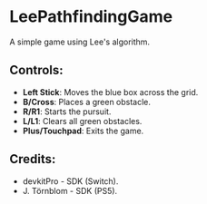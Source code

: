 # LeePathfindingGame

A simple game using Lee's algorithm.

## Controls:

- **Left Stick**: Moves the blue box across the grid.
- **B/Cross**: Places a green obstacle.
- **R/R1**: Starts the pursuit.
- **L/L1**: Clears all green obstacles.
- **Plus/Touchpad**: Exits the game.

## Credits:

- devkitPro - SDK (Switch).
- J. Törnblom - SDK (PS5).

